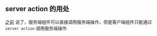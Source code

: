 ## server action 的用处

[之前](http://localhost:5173/next/next-server-client.html) 说了，服务端组件可以直接调用服务端操作，但是客户端组件只能通过 `server action` 调用服务端操作

